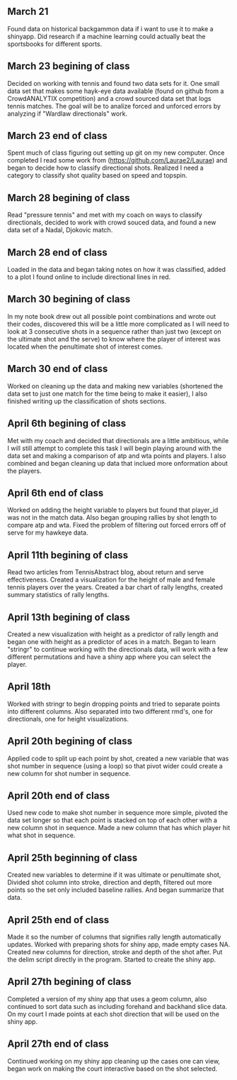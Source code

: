 ## March 21

Found data on historical backgammon data if i want to use it to make a
shinyapp. 
Did research if a machine learning could actually beat the sportsbooks for different sports.

## March 23 begining of class
Decided on working with tennis  and found two data sets for it. One small data set that makes some hayk-eye data available (found on github from a CrowdANALYTIX competition) and a crowd sourced data set that logs tennis matches. The goal will be to analize forced and unforced errors by analyzing if "Wardlaw directionals" work.

## March 23 end of class
Spent much of class figuring out setting up git on my new computer. Once completed I read some work from (https://github.com/Laurae2/Laurae) and began to decide how to classify directional shots. Realized I need a category to classify shot quality based on speed and topspin.

## March 28 begining of class
Read "pressure tennis" and met with my coach on ways to classify directionals, decided to work with crowd souced data, and found a new data set of a Nadal, Djokovic match.

## March 28 end of class
Loaded in the data and began taking notes on how it was classified, added to a plot I found online to include directional lines in red.

## March 30 begining of class
In my note book drew out all possible point combinations and wrote out their codes, discovered this will be a little more complicated as I will need to look at 3 consecutive shots in a sequence rather than just two (except on the ultimate shot and the serve) to know where the player of interest was located when the penultimate shot of interest comes.

## March 30 end of class 
Worked on cleaning up the data and making new variables (shortened the data set to just one match for the time being to make it easier), I also finished writing up the classification of shots sections.

## April 6th begining of class
Met with my coach and decided that directionals are a little ambitious, while I will still attempt to complete this task I will begin playing around with the data set and making a comparison of atp and wta points and players. I also combined and began cleaning up data that inclued more onformation about the players.

## April 6th end of class
Worked on adding the height variable to players but found that player_id was not in the match data. Also began grouping rallies by shot length to compare atp and wta. Fixed the problem of filtering out forced errors off of serve for my hawkeye data.

## April 11th begining of class
Read two articles from TennisAbstract blog, about return and serve effectiveness. Created a visualization for the height of male and female tennis players over the years. Created a bar chart of rally lengths, created summary statistics of rally lengths.

## April 13th begining of class
Created a new visualization with height as a predictor of rally length and began one with height as a predictor of aces in a match. Began to learn "stringr" to continue working with the directionals data, will work with a few different permutations and have a shiny app where you can select the player.

## April 18th
Worked with stringr to begin dropping points and tried to separate points into different columns. Also separated into two different rmd's, one for directionals, one for height visualizations.

## April 20th begining of class
Applied code to split up each point by shot, created a new variable that was shot number in sequence (using a loop) so that pivot wider could create a new column for shot number in sequence.

## April 20th end of class 
Used new code to make shot number in sequence more simple, pivoted the data set longer so that each point is stacked on top of each other with a new column shot in sequence. Made a new column that has which player hit what shot in sequence.

## April 25th beginning of class
Created new variables to determine if it was ultimate or penultimate shot, Divided shot column into stroke, direction and depth, filtered out more points so the set only included baseline rallies. And began summarize that data.

## April 25th end of class
Made it so the number of columns that signifies rally length automatically updates. Worked with preparing shots for shiny app, made empty cases NA. Created new columns for direction, stroke and depth of the shot after. Put the delim script directly in the program. Started to create the shiny app.

## April 27th begining of class
Completed a version of my shiny app that uses a geom column, also continued to sort data such as including forehand and backhand slice data. On my court I made points at each shot direction that will be used on the shiny app.

## April 27th end of class
Continued working on my shiny app cleaning up the cases one can view, began work on making the court interactive based on the shot selected.
